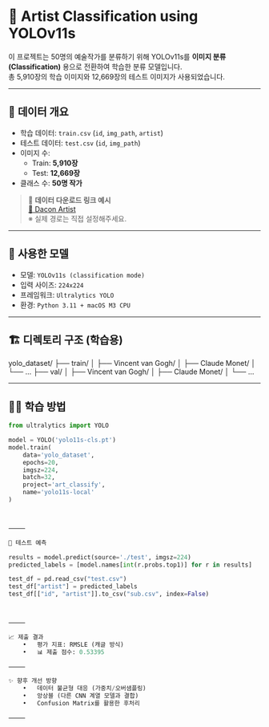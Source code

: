 # 🎨 Artist Classification using YOLOv11s

이 프로젝트는 50명의 예술작가를 분류하기 위해 YOLOv11s를 **이미지 분류(Classification)** 용으로 전환하여 학습한 분류 모델입니다.  
총 5,910장의 학습 이미지와 12,669장의 테스트 이미지가 사용되었습니다.

---

## 📁 데이터 개요

- 학습 데이터: `train.csv` (`id`, `img_path`, `artist`)
- 테스트 데이터: `test.csv` (`id`, `img_path`)
- 이미지 수:  
  - Train: **5,910장**  
  - Test: **12,669장**
- 클래스 수: **50명 작가**

> 💾 **데이터 다운로드 링크 예시**  
> [🔗 Dacon Artist ](https://dacon.io/competitions/official/236006/overview/description)  
> ※ 실제 경로는 직접 설정해주세요.

---

## 🧠 사용한 모델

- 모델: `YOLOv11s (classification mode)`
- 입력 사이즈: `224x224`
- 프레임워크: `Ultralytics YOLO`
- 환경: `Python 3.11 + macOS M3 CPU`

---

## 🏗️ 디렉토리 구조 (학습용)

yolo_dataset/
├── train/
│   ├── Vincent van Gogh/
│   ├── Claude Monet/
│   └── …
├── val/
│   ├── Vincent van Gogh/
│   ├── Claude Monet/
│   └── …

---

## 🏃‍♂️ 학습 방법

```python
from ultralytics import YOLO

model = YOLO('yolo11s-cls.pt')
model.train(
    data='yolo_dataset',
    epochs=20,
    imgsz=224,
    batch=32,
    project='art_classify',
    name='yolo11s-local'
)



⸻

🧪 테스트 예측

results = model.predict(source='./test', imgsz=224)
predicted_labels = [model.names[int(r.probs.top1)] for r in results]

test_df = pd.read_csv("test.csv")
test_df["artist"] = predicted_labels
test_df[["id", "artist"]].to_csv("sub.csv", index=False)



⸻

📈 제출 결과
	•	평가 지표: RMSLE (캐글 방식)
	•	📊 제출 점수: 0.53395

⸻

✨ 향후 개선 방향
	•	데이터 불균형 대응 (가중치/오버샘플링)
	•	앙상블 (다른 CNN 계열 모델과 결합)
	•	Confusion Matrix를 활용한 후처리

⸻
